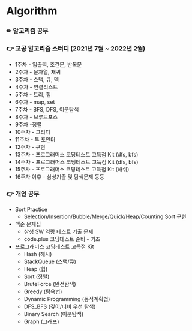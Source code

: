 # Algorithm
### ✏ 알고리즘 공부

### 👉 교공 알고리즘 스터디 (2021년 7월 ~ 2022년 2월)
- 1주차 - 입출력, 조건문, 반복문  
- 2주차 - 문자열, 재귀  
- 3주차 - 스택, 큐, 덱  
- 4주차 - 연결리스트  
- 5주차 - 트리, 힙  
- 6주차 - map, set  
- 7주차 - BFS, DFS, 이분탐색  
- 8주차 - 브루트포스  
- 9주차 -정렬  
- 10주차 - 그리디  
- 11주차 - 투 포인터  
- 12주차 - 구현  
- 13주차 - 프로그래머스 코딩테스트 고득점 Kit (dfs, bfs)  
- 14주차 - 프로그래머스 코딩테스트 고득점 Kit (dfs, bfs)  
- 15주차 - 프로그래머스 코딩테스트 고득점 Kit (해쉬)  
- 16주차 이후 - 삼성기출 및 탐색문제 등등

### 👉 개인 공부
- Sort Practice
  - Selection/Insertion/Bubble/Merge/Quick/Heap/Counting Sort 구현
- 백준 문제집
  - 삼성 SW 역량 테스트 기출 문제
  - code.plus 코딩테스트 준비 - 기초
- 프로그래머스 코딩테스트 고득점 Kit
  - Hash (해시)
  - StackQueue (스택/큐)
  - Heap (힙)
  - Sort (정렬)
  - BruteForce (완전탐색)
  - Greedy (탐욕법)
  - Dynamic Programming (동적계획법)
  - DFS_BFS (깊이/너비 우선 탐색)
  - Binary Search (이분탐색)
  - Graph (그래프)

